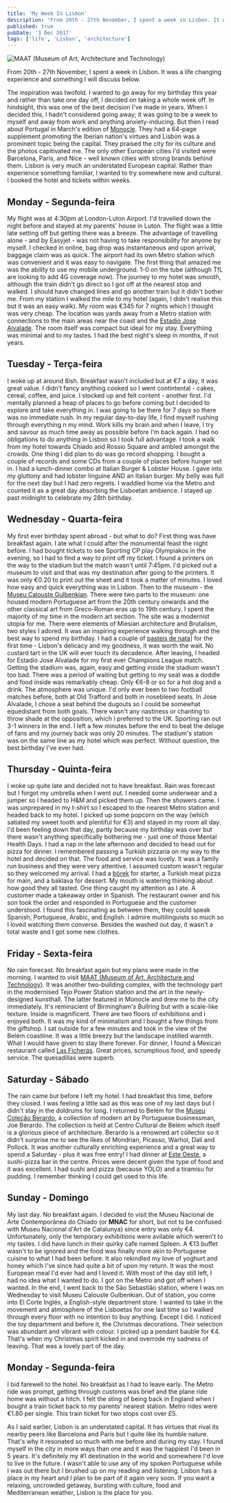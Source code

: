```yaml
---
title: 'My Week In Lisbon'
description: "From 20th - 27th November, I spent a week in Lisbon. It was a life changing experience."
published: true
pubDate: '3 Dec 2017'
tags: ['life', 'Lisbon', 'architecture']
---
```


![MAAT (Museum of Art, Architecture and Technology)](/images/MAAT-Lisbon-Amanda-Levet-Architects-0016_1.png)

From 20th - 27th November, I spent a week in Lisbon. It was a life changing experience and something I will discuss below.

The inspiration was twofold. I wanted to go away for my birthday this year and rather than take one day off, I decided on taking a whole week off. In hindsight, this was one of the best decision I've made in years. When I decided this, I hadn't considered going away; it was going to be a week to myself and away from work and anything anxiety-inducing. But then I read about Portugal in March's edition of [Monocle](https://monocle.com/magazine/). They had a 64-page supplement promoting the Iberian nation's virtues and Lisbon was a prominent topic being the capital. They praised the city for its culture and the photos capitivated me. The only other European cities I'd visited were Barcelona, Paris, and Nice - well known cities with strong brands behind them. Lisbon is very much an understated European capital. Rather than experience something familiar, I wanted to try somewhere new and cultural. I booked the hotel and tickets within weeks.

## Monday - Segunda-feira

My flight was at 4:30pm at London-Luton Airport. I'd travelled down the night before and stayed at my parents' house in Luton. The flight was a little late setting off but getting there was a breeze. The advantage of travelling alone - and by Easyjet - was not having to take responsibility for anyone by myself. I checked in online, bag drop was instantaneous and upon arrival, baggage claim was as quick. The airport had its own Metro station which was convenient and it was easy to navigate. The first thing that amazed me was the ability to use my mobile underground. 1-0 on the tube (although TfL are looking to add 4G coverage now). The journey to my hotel was smooth, although the train didn't go direct so I got off at the nearest stop and walked. I should have changed lines and go another train but it didn't bother me. From my station I walked the mile to my hotel (again, I didn't realise this but it was an easy walk). My room was €345 for 7 nights which I thought was very cheap. The location was yards away from a Metro station with connections to the main areas near the coast and the [Estadio Jose Alvalade](https://www.sporting.pt/en/club/infrastructures/estadio-jose-alvalade). The room itself was compact but ideal for my stay. Everythiing was minimal and to my tastes. I had the best night's sleep in months, if not years.

## Tuesday - Terça-feira

I woke up at around 8ish. Breakfast wasn't included but at €7 a day, it was great value. I didn't fancy anything cooked so I went contintental - cakes, cereal, coffee, and juice. I stocked up and felt content - another first. I'd mentally planned a heap of places to go before coming but I decided to explore and take everything in. I was going to be there for 7 days so there was no immediate rush. In my regular day-to-day life, I find myself rushing through everything n my mind. Work kills my brain and when I leave, I try and savour as much time away as possible before I'm back again. I had no obligations to do anything in Lisbon so I took full advantage. I took a walk from my hotel towards Chiado and Rossio Square and ambled amongst the crowds. One thing I did plan to do was go record shopping. I bought a couple of records and some CDs from a couple of places before hunger set in. I had a lunch-dinner combo at Italian Burger & Lobster House. I gave into my gluttony and had lobster linguine AND an Italian burger. My belly was full for the next day but I had zero regrets. I waddled home via the Metro and counted it as a great day absorbing the Lisboetan ambience. I stayed up past midnight to celebrate my 28th birthday.

## Wednesday - Quarta-feira

My first ever birthday spent abroad - but what to do? First thing was have breakfast again. I ate what I could after the monumental feast the night before. I had bought tickets to see Sporting CP play Olympiakos in the evening, so I had to find a way to print off my ticket. I found a printers on the way to the stadium but the match wasn't until 7:45pm. I'd picked out a museum to visit and that was my destination after going to the printers. It was only €0.20 to print out the sheet and it took a matter of minutes. I loved how easy and quick everything was in Lisbon. Then to the museum - the [Museu Calouste Gulbenkian](https://gulbenkian.pt/museu/en/). There were two parts to the museum: one housed modern Portuguese art from the 20th century onwards and the other classical art from Greco-Roman eras up to 19th century. I spent the majority of my time in the modern art section. The site was a modernist utopia for me. There were elements of Miesian architecture and Brutalism, two styles I adored. It was an inspiring experience walking through and the best way to spend my birthday. I had a couple of <span lang="pt"><a href="https://leitesculinaria.com/7759/recipes-pasteis-de-nata.html">pasteis de nata]</a></span> for the first time - Lisbon's delicacy and my goodness, it was worth the wait. No custard tart in the UK will ever touch its decadence. After leaving, I headed for Estadio Jose Alvalade for my first ever Champions League match. Getting the stadium was, again, easy and getting inside the stadium wasn't too bad. There was a period of waiting but getting to my seat was a doddle and food inside was remarkably cheap. Only €6-8 or so for a hot dog and a drink. The atmosphere was unique. I'd only ever been to two football matches before, both at Old Trafford and both in nosebleed seats. In Jose Alvalade, I chose a seat behind the dugouts so I could be somewhat equedistant from both goals. There wasn't any nastiness or chanting to throw shade at the opposition, which I preferred to the UK. Sporting ran out 3-1 winners in the end. I left a few minutes before the end to beat the deluge of fans and my journey back was only 20 minutes. The stadium's station was on the same line as my hotel which was perfect. Without question, the best birthday I've ever had.

## Thursday - Quinta-feira

I woke up quite late and decided not to have breakfast. Rain was forecast but I forgot my umbrella when I went out. I needed some underwear and a jumper so I headed to H&M and picked them up. Then the showers came. I was unprepared in my t-shirt so I escaped to the nearest Metro station and headed back to my hotel. I picked up some popcorn on the way (which satiated my sweet tooth and plentiful for €3) and stayed in my room all day. I'd been feeling down that day, partly because my birthday was over but there wasn't anything specifically bothering me - just one of those Mental Health Days. I had a nap in the late afternoon and decided to head out for pizza for dinner. I remembered passing a Turkish pizzaria on my way to the hotel and decided on that. The food and service was lovely. It was a family run business and they were very attentive. I assumed custom wasn't regular so they welcomed my arrival. I had a <span lang="tr"><a href="https://en.wikipedia.org/wiki/B%C3%B6rek">börek</a></span> for starter, a Turkish meat pizza for main, and a baklava for dessert. My mouth is watering thinking about how good they all tasted. One thing caught my attention as I ate. A customer made a takeaway order in Spanish. The restaurant owner and his son took the order and responded in Portuguese and the customer understood. I found this fascinating as between them, they could speak Spanish, Portuguese, Arabic, and English. I admire multilinguists so much so I loved watching them converse. Besides the washed out day, it wasn't a total waste and I got some new clothes.

## Friday - Sexta-feira

No rain forecast. No breakfast again but my plans were made in the morning. I wanted to visit [MAAT (Museum of Art, Architecture and Technology)](https://www.maat.pt/en). It was another two-building complex, with the technology part in the modernised Tejo Power Station station and the art in the newly-designed kunsthall. The latter featured in Monocle and drew me to the city immediately. It's reminscient of Birmingham's Bullring but with a scale-like texture. Inside is magnificent. There are two floors of exhibitions and I enjoyed both. It was my kind of minimalism and I bought a few things from the giftshop. I sat outside for a few minutes and took in the view of the Belém coastline. It was a little breezy but the landscape instilled warmth. What I would have given to stay there forever. For dinner, I found a Mexican restaurant called [Las Ficheras](https://www.las-ficheras.pt/). Great prices, scrumptious food, and speedy service. The quesadillas were superb.

## Saturday - Sábado

The rain came but before I left my hotel. I had breakfast this time, before they closed. I was feeling a little sad as this was one of my last days but I didn't stay in the doldrums for long. I returned to Belém for the [Museu Coleção Berardo](https://en.wikipedia.org/wiki/Berardo_Collection_Museum), a collection of modern art by Portuguese businessman, Joe Berardo. The collection is held at Centro Cultural de Belém which itself is a glorious piece of architecture. Berardo is a renowned art collector so it didn't surprise me to see the likes of Mondrian, Picasso, Warhol, Dalí and Pollock. It was another culturally enriching experience and a great way to spend a Saturday - plus it was free entry! I had dinner at [Este Oeste](https://www.instagram.com/este_oeste/), a sushi-pizza bar in the centre. Prices were decent given the type of food and it was excellent. I had sushi and pizza (because YOLO) and a tiramisu for pudding. I remember thinking I could get used to this life. 

## Sunday - Domingo

My last day. No breakfast again. I decided to visit the Museu Nacional de Arte Contemporânea do Chiado (or **MNAC** for short, but not to be confused with Museu Nacional d'Art de Catalunya) since entry was only €4. Unfortunately, only the temporary exhibitions were avilable which weren't to my tastes. I did have lunch in their quirky cafe named Spleen. A €13 buffet wasn't to be ignored and the food was finally more akin to Portuguese cuisine to what I had been before. It also rekindled my love of yoghurt and honey which I've since had quite a bit of upon my return. It was the most European meal I'd ever had and I loved it. With most of the day still left, I had no idea what I wanted to do. I got on the Metro and got off when I wanted. In the end, I went back to the São Sebastião station, where I was on Wednesday to visit Museu Calouste Gulbenkian. Out of station, you come into El Corte Inglés, a English-style department store. I wanted to take in the movement and atmosphere of the Lisboetas for one last time so I walked through every floor with no intention to buy anything. Except I did. I noticed the toy department and before it, the Christmas decorations. Their selection was abundant and vibrant with colour. I picked up a pendant bauble for €4. That's when my Christmas spirit kicked in and overrode my sadness of leaving. That was a lovely part of the day.

## Monday - Segunda-feira

I bid farewell to the hotel. No breakfast as I had to leave early. The Metro ride was prompt, getting through customs was brief and the plane ride home was without a hitch. I felt the sting of being back in England when I bought a train ticket back to my parents' nearest station. Metro rides were €1.80 per single. This train ticket for two stops cost over £5.

As I said earlier, Lisbon is an understated capital. It has virtues that rival its nearby peers like Barcelona and Paris but I quite like its humble nature. That's why it resonated so much with me before and during my stay. I found myself in the city in more ways than one and it was the happiest I'd been in 5 years. It's definitely my #1 destination in the world and somewhere I'd love to live in the future. I wasn't able to use any of my spoken Portuguese while I was out there but I brushed up on my reading and listening. Lisbon has a place in my heart and I plan to be part of it again very soon. If you want a relaxing, uncrowded getaway, bursting with culture, food and Mediterranean weather, Lisbon is the place for you.